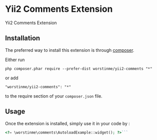 Yii2 Comments Extension
=======================
Yii2 Comments Extension

Installation
------------

The preferred way to install this extension is through [composer](http://getcomposer.org/download/).

Either run

```
php composer.phar require --prefer-dist worstinme/yii2-comments "*"
```

or add

```
"worstinme/yii2-comments": "*"
```

to the require section of your `composer.json` file.


Usage
-----

Once the extension is installed, simply use it in your code by  :

```php
<?= \worstinme\comments\AutoloadExample::widget(); ?>```